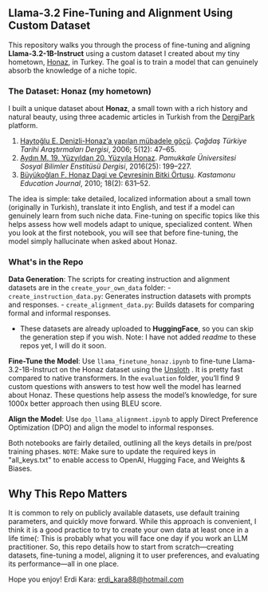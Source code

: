 ## Llama-3.2 Fine-Tuning and Alignment Using Custom Dataset

This repository walks you through the process of fine-tuning and aligning **Llama-3.2-1B-Instruct** using a custom dataset I created about my tiny hometown, [Honaz](https://en.wikipedia.org/wiki/Honaz), in Turkey. The goal is to train a model that can genuinely absorb the knowledge of a niche topic. 

### The Dataset: Honaz (my hometown)

I built a unique dataset about **Honaz**, a small town with a rich history and natural beauty, using three academic articles in Turkish from the [DergiPark](https://dergipark.org.tr/) platform.

1. [Haytoğlu E. Denizli-Honaz’a yapılan mübadele göçü](https://acikerisim.deu.edu.tr/xmlui/handle/20.500.12397/4848). *Çağdaş Türkiye Tarihi Araştırmaları Dergisi*, 2006; 5(12): 47–65.
2. [Aydın M. 19. Yüzyıldan 20. Yüzyıla Honaz](https://dergipark.org.tr/tr/pub/pausbed/issue/34751/384343). *Pamukkale Üniversitesi Sosyal Bilimler Enstitüsü Dergisi*, 2016(25): 199–227.
3. [Büyükoğlan F. Honaz Dagi ve Çevresinin Bitki Örtusu](https://dergipark.org.tr/tr/pub/kefdergi/issue/49063/625995). *Kastamonu Education Journal*, 2010; 18(2): 631–52.

The idea is simple: take detailed, localized information about a small town (originally in Turkish), translate it into English, and test if a model can genuinely learn from such niche data. Fine-tuning on specific topics like this helps assess how well models adapt to unique, specialized content. When you look at the first notebook, you will see that before fine-tuning, the model simply hallucinate when asked about Honaz. 


### What's in the Repo

**Data Generation**:  The scripts for creating instruction and alignment datasets are in the `create_your_own_data` folder:
     - `create_instruction_data.py`: Generates instruction datasets with prompts and responses.
     - `create_alignment_data.py`: Builds datasets for comparing formal and informal responses.
   - These datasets are already uploaded to **HuggingFace**, so you can skip the generation step if you wish. Note: I have not added *readme* to these repos yet, I will do it soon.

**Fine-Tune the Model**: Use `llama_finetune_honaz.ipynb` to fine-tune Llama-3.2-1B-Instruct on the Honaz dataset using the [Unsloth](https://github.com/unslothai/unsloth) . It is pretty fast compared to native transformers. In the `evaluation` folder, you’ll find 9 custom questions with answers to test how well the model has learned about Honaz. These questions help assess the model’s knowledge, for sure 1000x better approach then using BLEU score.

**Align the Model**: Use `dpo_llama_alignment.ipynb` to apply Direct Preference Optimization (DPO) and align the model to informal responses.

Both notebooks are fairly detailed, outlining all the keys details in pre/post training phases. 
`NOTE`: Make sure to update the required keys in "all_keys.txt" to enable access to OpenAI, Hugging Face, and Weights & Biases.

## Why This Repo Matters

It is common to rely on publicly available datasets, use default training parameters, and quickly move forward. While this approach is convenient, I think it is a good practice to try to create your own data at least once in a life time(: This is probably what you will face one day if you work an LLM practitioner. 
So, this repo details how to start from scratch—creating datasets, fine-tuning a model, aligning it to user preferences, and evaluating its performance—all in one place.

Hope you enjoy!
Erdi Kara: erdi_kara88@hotmail.com
